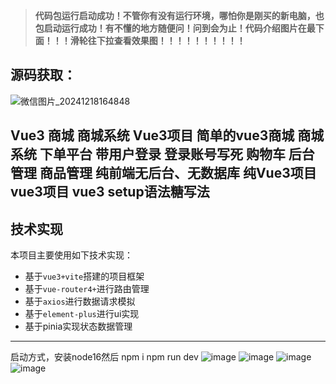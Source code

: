 > **代码包运行启动成功！不管你有没有运行环境，哪怕你是刚买的新电脑，也包启动运行成功！有不懂的地方随便问！问到会为止！代码介绍图片在最下面！！！滑轮往下拉查看效果图！！！！！！！！！！**
## 源码获取：
![微信图片_20241218164848](https://github.com/user-attachments/assets/9fab241f-8ea3-4dae-b7ec-1f8e9a0834b5)

Vue3 商城 商城系统 Vue3项目 简单的vue3商城 商城系统 下单平台 带用户登录 登录账号写死
购物车 后台管理 商品管理
纯前端无后台、无数据库 纯Vue3项目 vue3项目
vue3 setup语法糖写法
--------------------------------------------
## 技术实现
本项目主要使用如下技术实现：
- 基于`vue3+vite`搭建的项目框架
- 基于`vue-router4+`进行路由管理
- 基于`axios`进行数据请求模拟
- 基于`element-plus`进行ui实现
- 基于pinia实现状态数据管理
--------------------------------------------
启动方式，安装node16然后
npm i
npm run dev
![image](https://github.com/user-attachments/assets/7e86c25d-f044-454a-ad31-fd2c12963174)
![image](https://github.com/user-attachments/assets/19a62d53-1452-415c-acfe-6390a8aa5d1f)
![image](https://github.com/user-attachments/assets/3bc69e9b-e7e6-499b-9979-c1442ee52319)
![image](https://github.com/user-attachments/assets/3f683ea2-3586-48c9-a465-eab47492f5fa)
